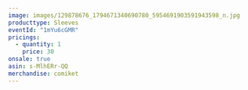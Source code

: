 ```yaml
---
image: images/129878676_1794671340690780_5954691903591943598_n.jpg
producttype: Sleeves
eventId: "1mYu6cGMR"
pricings:
  - quantity: 1
    price: 30
onsale: true
asin: s-MlhERr-QQ
merchandise: comiket
---
```

